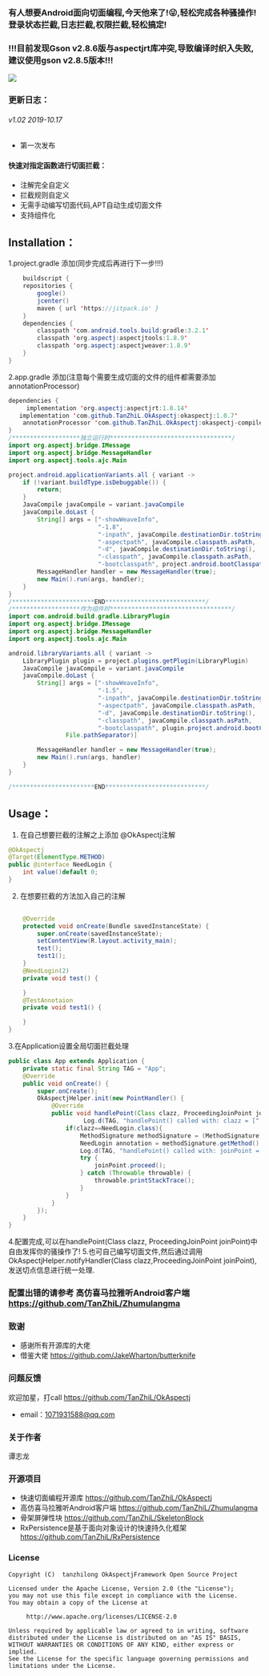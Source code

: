﻿### 有人想要Android面向切面编程,今天他来了!😜,轻松完成各种骚操作!登录状态拦截,日志拦截,权限拦截,轻松搞定!

### !!!目前发现Gson v2.8.6版与aspectjrt库冲突,导致编译时织入失败,建议使用gson v2.8.5版本!!!

[![](https://jitpack.io/v/TanZhiL/OkAspectj.svg)](https://jitpack.io/#TanZhiL/OkAspectj)
### 更新日志：
###### v1.02  2019-10.17
* 第一次发布
#### 快速对指定函数进行切面拦截：
 - 注解完全自定义
 - 拦截规则自定义
 - 无需手动编写切面代码,APT自动生成切面文件
 - 支持组件化
 

## Installation：
1.project.gradle 添加(同步完成后再进行下一步!!!)
```java
    buildscript {
    repositories {
        google()
        jcenter()
        maven { url 'https://jitpack.io' }
    }
    dependencies {
        classpath 'com.android.tools.build:gradle:3.2.1'
        classpath 'org.aspectj:aspectjtools:1.8.9'
        classpath 'org.aspectj:aspectjweaver:1.8.9'
    }
}
```
2.app.gradle 添加(注意每个需要生成切面的文件的组件都需要添加annotationProcessor)
```java
dependencies {
     implementation 'org.aspectj:aspectjrt:1.8.14'
   implementation 'com.github.TanZhiL.OkAspectj:okaspectj:1.0.7'
    annotationProcessor 'com.github.TanZhiL.OkAspectj:okaspectj-compiler:1.0.7'
}
/*******************独立运行时**********************************/
import org.aspectj.bridge.IMessage
import org.aspectj.bridge.MessageHandler
import org.aspectj.tools.ajc.Main

project.android.applicationVariants.all { variant ->
    if (!variant.buildType.isDebuggable()) {
        return;
    }
    JavaCompile javaCompile = variant.javaCompile
    javaCompile.doLast {
        String[] args = ["-showWeaveInfo",
                         "-1.8",
                         "-inpath", javaCompile.destinationDir.toString(),
                         "-aspectpath", javaCompile.classpath.asPath,
                         "-d", javaCompile.destinationDir.toString(),
                         "-classpath", javaCompile.classpath.asPath,
                         "-bootclasspath", project.android.bootClasspath.join(File.pathSeparator)]
        MessageHandler handler = new MessageHandler(true);
        new Main().run(args, handler);
    }
}
/***********************END****************************/
/*******************作为组件时**********************************/
import com.android.build.gradle.LibraryPlugin
import org.aspectj.bridge.IMessage
import org.aspectj.bridge.MessageHandler
import org.aspectj.tools.ajc.Main

android.libraryVariants.all { variant ->
    LibraryPlugin plugin = project.plugins.getPlugin(LibraryPlugin)
    JavaCompile javaCompile = variant.javaCompile
    javaCompile.doLast {
        String[] args = ["-showWeaveInfo",
                         "-1.5",
                         "-inpath", javaCompile.destinationDir.toString(),
                         "-aspectpath", javaCompile.classpath.asPath,
                         "-d", javaCompile.destinationDir.toString(),
                         "-classpath", javaCompile.classpath.asPath,
                         "-bootclasspath", plugin.project.android.bootClasspath.join(
                File.pathSeparator)]

        MessageHandler handler = new MessageHandler(true);
        new Main().run(args, handler)
    }
}

/***********************END****************************/
```
## Usage：
1. 在自己想要拦截的注解之上添加 @OkAspectj注解
```java
@OkAspectj
@Target(ElementType.METHOD)
public @interface NeedLogin {
    int value()default 0;
}

```

2. 在想要拦截的方法加入自己的注解

```java
  
    @Override
    protected void onCreate(Bundle savedInstanceState) {
        super.onCreate(savedInstanceState);
        setContentView(R.layout.activity_main);
        test();
        test1();
    }
    @NeedLogin(2)
    private void test() {

    }
    @TestAnnotaion
    private void test1() {

    }
}

```
3.在Application设置全局切面拦截处理

```java
public class App extends Application {
    private static final String TAG = "App";
    @Override
    public void onCreate() {
        super.onCreate();
        OkAspectjHelper.init(new PointHandler() {
            @Override
            public void handlePoint(Class clazz, ProceedingJoinPoint joinPoint) {
                     Log.d(TAG, "handlePoint() called with: clazz = [" + clazz + "]");
                if(clazz==NeedLogin.class){
                    MethodSignature methodSignature = (MethodSignature) joinPoint.getSignature();
                    NeedLogin annotation = methodSignature.getMethod().getAnnotation(NeedLogin.class);
                    Log.d(TAG, "handlePoint() called with: joinPoint = [" + annotation.value() + "]");
                    try {
                        joinPoint.proceed();
                    } catch (Throwable throwable) {
                        throwable.printStackTrace();
                    }
                }
            }
        });
    }
}
```
4.配置完成,可以在handlePoint(Class clazz, ProceedingJoinPoint joinPoint)中自由发挥你的骚操作了!
5.也可自己编写切面文件,然后通过调用OkAspectjHelper.notifyHandler(Class clazz,ProceedingJoinPoint joinPoint),发送切点信息进行统一处理.

### 配置出错的请参考 高仿喜马拉雅听Android客户端 https://github.com/TanZhiL/Zhumulangma

### 致谢
* 感谢所有开源库的大佬
* 借鉴大佬 https://github.com/JakeWharton/butterknife
### 问题反馈
欢迎加星，打call https://github.com/TanZhiL/OkAspectj
* email：1071931588@qq.com
### 关于作者
谭志龙
### 开源项目
* 快速切面编程开源库 https://github.com/TanZhiL/OkAspectj
* 高仿喜马拉雅听Android客户端 https://github.com/TanZhiL/Zhumulangma
* 骨架屏弹性块 https://github.com/TanZhiL/SkeletonBlock
* RxPersistence是基于面向对象设计的快速持久化框架 https://github.com/TanZhiL/RxPersistence
### License
```
Copyright (C)  tanzhilong OkAspectjFramework Open Source Project

Licensed under the Apache License, Version 2.0 (the "License");
you may not use this file except in compliance with the License.
You may obtain a copy of the License at

     http://www.apache.org/licenses/LICENSE-2.0

Unless required by applicable law or agreed to in writing, software
distributed under the License is distributed on an "AS IS" BASIS,
WITHOUT WARRANTIES OR CONDITIONS OF ANY KIND, either express or implied.
See the License for the specific language governing permissions and
limitations under the License.
```
